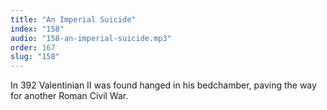 ```yaml
---
title: "An Imperial Suicide"
index: "158"
audio: "158-an-imperial-suicide.mp3"
order: 167
slug: "158"
---
```


<div>

In 392 Valentinian II was found hanged in his bedchamber, paving the way for another Roman Civil War. 

</div>


